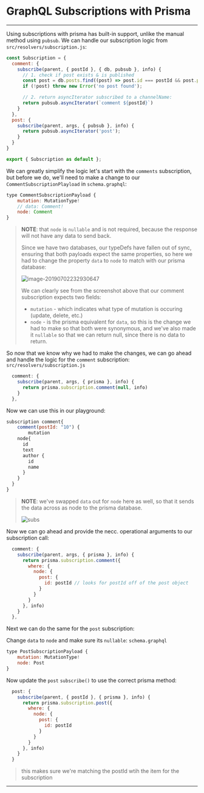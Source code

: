 # GraphQL Subscriptions with Prisma

---------------------------------

Using subscriptions with prisma has built-in support, unlike the manual method using `pubsub`. We can handle our subscription logic from `src/resolvers/subscription.js`:

```js
const Subscription = {
  comment: {
    subscribe(parent, { postId }, { db, pubsub }, info) {
      // 1. check if post exists & is published
      const post = db.posts.find((post) => post.id === postId && post.published)
      if (!post) throw new Error('no post found');

      // 2. return asyncIterator subscribed to a channelName:
      return pubsub.asyncIterator(`comment ${postId}`)
    }
  },
  post: {
    subscribe(parent, args, { pubsub }, info) {
      return pubsub.asyncIterator('post');
    }
  }
}

export { Subscription as default };
```

We can greatly simplify the logic let's start with the `comments` subscription, but before we do, we'll need to make a change to our `CommentSubscriptionPlayload` in `schema.graphql`:

```js
type CommentSubscriptionPayload {
    mutation: MutationType!
    // data: Comment!
    node: Comment
}
```

> **NOTE**:  that `node` is `nullable` and is not required, because the response will not have any data to send back.
>
> Since we have two databases, our typeDefs have fallen out of sync, ensuring that both payloads expect the same properties, so here we had to change the property `data` to `node` to match with our prisma database:
>
> ![image-20190702232930647](http://ww2.sinaimg.cn/large/006tNc79ly1g4mhq1ns20j30pm0gjdjo.jpg)
>
> We can clearly see from the screenshot above that our comment subscription expects two fields:
>
> -  `mutation` - which indicates what type of mutation is occuring (update, delete, etc.)
> -  `node` - is the prisma equivalent for `data`, so this is the change we had to make so that both were synonymous, and we've also made it `nullable` so that we can return null, since there is no data to return.



So now that we know why we had to make the changes, we can go ahead and handle the logic for the `comment` subscription: `src/resolvers/subscription.js`

```js
  comment: {
    subscribe(parent, args, { prisma }, info) {
      return prisma.subscription.comment(null, info)
    }
  },
```



Now we can use this in our playground:

```js
subscription comment{
	comment(postId: "10") {
		mutation
    node{
      id
      text
      author {
        id
        name
      }
    }
  }
}
```

> **NOTE**: we've swapped `data` out for `node` here as well, so that it sends the data across as node to the prisma database.
>
> ![subs](http://ww1.sinaimg.cn/large/006tNc79ly1g4mi85cgcxg31070u0npd.gif)



Now we can go ahead and provide the necc. operational arguments to our subscription call:

```js
  comment: {
    subscribe(parent, args, { prisma }, info) {
      return prisma.subscription.comment({
        where: {
          node: {
            post: {
              id: postId // looks for postId off of the post object
            }
          }
        }
      }, info)
    }
  },
```





Next we can do the same for the `post` subscription:

Change `data` to `node` and make sure its `nullable`: `schema.graphql`

```js
type PostSubscriptionPayload {
    mutation: MutationType!
    node: Post
}
```



Now update the `post` `subscribe()` to use the correct prisma method:

```js
  post: {
    subscribe(parent, { postId }, { prisma }, info) {
      return prisma.subscription.post({
        where: {
          node: {
            post: {
              id: postId
            }
          }
        }
      }, info)
    }
  }
```

> this makes sure we're matching the postId wtih the item for the subscription

---------------------------------

```js

```

> ```json
> 
> ```
>
> 